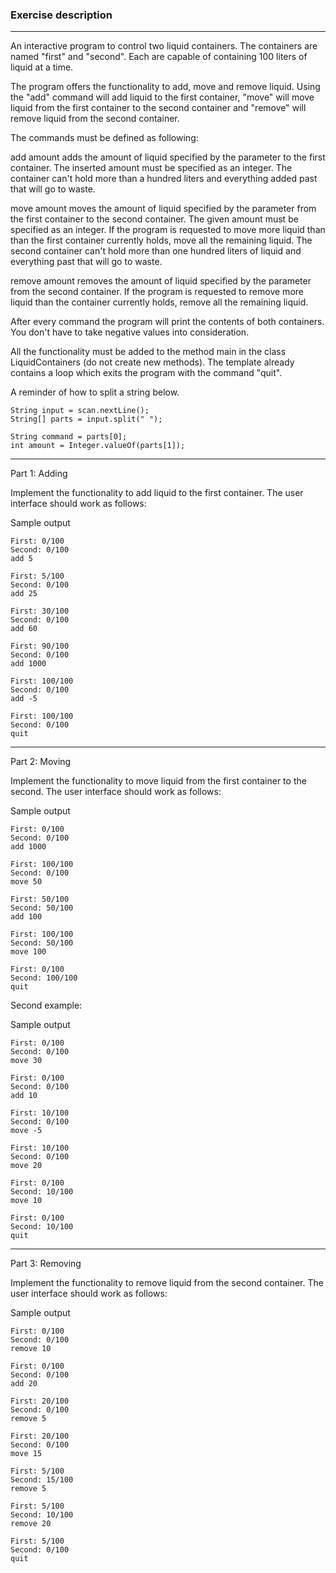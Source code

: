 ### Exercise description

---
An interactive program to control two liquid containers. The containers are named "first" and "second". Each are capable of containing 100 liters of liquid at a time.

The program offers the functionality to add, move and remove liquid. Using the "add" command will add liquid to the first container, "move" will move liquid from the first container to the second container and "remove" will remove liquid from the second container.

The commands must be defined as following:

   add amount adds the amount of liquid specified by the parameter to the first container. The inserted amount must be specified as an integer. The container can't hold more than a hundred liters and everything added past that will go to waste.

   move amount moves the amount of liquid specified by the parameter from the first container to the second container. The given amount must be specified as an integer. If the program is requested to move more liquid than than the first container currently holds, move all the remaining liquid. The second container can't hold more than one hundred liters of liquid and everything past that will go to waste.

   remove amount removes the amount of liquid specified by the parameter from the second container. If the program is requested to remove more liquid than the container currently holds, remove all the remaining liquid.

After every command the program will print the contents of both containers. You don't have to take negative values into consideration.

All the functionality must be added to the method main in the class LiquidContainers (do not create new methods). The template already contains a loop which exits the program with the command "quit".

A reminder of how to split a string below.

    String input = scan.nextLine();
    String[] parts = input.split(" ");
    
    String command = parts[0];
    int amount = Integer.valueOf(parts[1]);

---
Part 1: Adding

Implement the functionality to add liquid to the first container. The user interface should work as follows:

Sample output

    First: 0/100
    Second: 0/100
    add 5
    
    First: 5/100
    Second: 0/100
    add 25
    
    First: 30/100
    Second: 0/100
    add 60
    
    First: 90/100
    Second: 0/100
    add 1000
    
    First: 100/100
    Second: 0/100
    add -5
    
    First: 100/100
    Second: 0/100
    quit

---
Part 2: Moving


Implement the functionality to move liquid from the first container to the second. The user interface should work as follows:

Sample output

    First: 0/100
    Second: 0/100
    add 1000
    
    First: 100/100
    Second: 0/100
    move 50
    
    First: 50/100
    Second: 50/100
    add 100
    
    First: 100/100
    Second: 50/100
    move 100
    
    First: 0/100
    Second: 100/100
    quit

Second example:


Sample output

    First: 0/100
    Second: 0/100
    move 30
    
    First: 0/100
    Second: 0/100
    add 10
    
    First: 10/100
    Second: 0/100
    move -5
    
    First: 10/100
    Second: 0/100
    move 20
    
    First: 0/100
    Second: 10/100
    move 10
    
    First: 0/100
    Second: 10/100
    quit

---
Part 3: Removing

Implement the functionality to remove liquid from the second container. The user interface should work as follows:

Sample output
    
    First: 0/100
    Second: 0/100
    remove 10
    
    First: 0/100
    Second: 0/100
    add 20
    
    First: 20/100
    Second: 0/100
    remove 5
    
    First: 20/100
    Second: 0/100
    move 15
    
    First: 5/100
    Second: 15/100
    remove 5
    
    First: 5/100
    Second: 10/100
    remove 20
    
    First: 5/100
    Second: 0/100
    quit